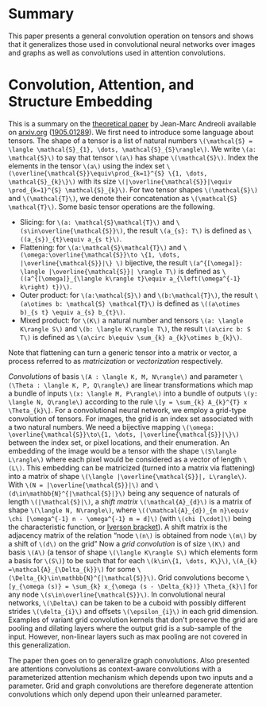 # Summary #

This paper presents a general convolution operation on tensors and shows that
it generalizes those used in convolutional neural networks over images and
graphs as well as convolutions used in attention convolutions.

# Convolution, Attention, and Structure Embedding #

This is a summary on the [theoretical paper][1] by Jean-Marc Andreoli available
on [arxiv.org][2] ([1905.01289][1]). We first need to introduce some language
about tensors. The shape of a tensor is a list of natural numbers
`\(\mathcal{S} = \langle \mathcal{S}_{1}, \dots, \mathcal{S}_{S}\rangle\)`. We
write `\(a: \mathcal{S}\)` to say that tensor `\(a\)` has shape
`\(\mathcal{S}\)`. Index the elements in the tensor `\(a\)` using the index set
`\(\overline{\mathcal{S}}\equiv\prod_{k=1}^{S} \{1, \dots, \mathcal{S}_{k}\}\)`
with its size
`\(|\overline{\mathcal{S}}|\equiv \prod_{k=1}^{S} \mathcal{S}_{k}\)`. For two
tensor shapes `\(\mathcal{S}\)` and `\(\mathcal{T}\)`, we denote their
concatenation as `\(\mathcal{S} \mathcal{T}\)`. Some basic tensor operations
are the following.

* Slicing: for `\(a: \mathcal{S}\mathcal{T}\)` and
  `\(s\in\overline{\mathcal{S}}\)`, the result `\(a_{s}: T\)` is defined as
  `\((a_{s})_{t}\equiv a_{s t}\)`.
* Flattening: for `\(a:\mathcal{S}\mathcal{T}\)` and
  `\(\omega:\overline{\mathcal{S}}\to \{1, \dots, |\overline{\mathcal{S}}|\}
  \)` bijective, the result `\(a^{[\omega]}: \langle |\overline{\mathcal{S}}|
  \rangle T\)` is defined as `\((a^{[\omega]}_{\langle k\rangle t}\equiv
  a_{\left(\omega^{-1} k\right) t})\)`.
* Outer product: for `\(a:\mathcal{S}\)` and `\(b:\mathcal{T}\)`, the result
  `\(a\otimes b: \mathcal{S} \mathcal{T}\)` is defined as `\((a\otimes b)_{s t}
  \equiv a_{s} b_{t}\)`.
* Mixed product: for `\(K\)` a natural number and tensors
  `\(a: \langle K\rangle S\)` and `\(b: \langle K\rangle T\)`, the result
  `\(a\circ b: S T\)` is defined as `\(a\circ b\equiv \sum_{k} a_{k}\otimes
  b_{k}\)`.

Note that flattening can turn a generic tensor into a matrix or vector, a
process referred to as *matricization* or *vectorization* respectively.

*Convolutions* of basis `\(A : \langle K, M, N\rangle\)` and parameter
`\(\Theta : \langle K, P, Q\rangle\)` are linear transformations which map
a bundle of inputs `\(x: \langle M, P\rangle\)` into a bundle of outputs
`\(y: \langle N, Q\rangle\)` according to the rule
`\[y = \sum_{k} A_{k}^{T} x \Theta_{k}\]`. For a convolutional neural network,
we employ a grid-type convolution of tensors. For images, the grid is an index
set associated with a two natural numbers. We need a bijective mapping
`\(\omega: \overline{\mathcal{S}}\to\{1, \dots, |\overline{\mathcal{S}}|\}\)`
between the index set, or pixel locations, and their enumeration. An embedding
of the image would be a tensor with the shape `\(S\langle L\rangle\)` where
each pixel would be considered as a vector of length `\(L\)`. This embedding
can be matricized (turned into a matrix via flattening) into a matrix of shape
`\(\langle |\overline{\mathcal{S}}|, L\rangle\)`. With 
`\(N = |\overline{\mathcal{S}}|\)` and `\(d\in\mathbb{N}^{|\mathcal{S}|}\)`
being any sequence of naturals of length `\(|\mathcal{S}|\)`, a *shift
matrix* `\(\mathcal{A}_{d}\)` is a matrix of shape `\(\langle N, N\rangle\)`,
where `\((\mathcal{A}_{d})_{m n}\equiv \chi [\omega^{-1} n - \omega^{-1} m =
d]\)` (with `\(chi [\cdot]\)` being the characteristic function, or [Iverson
bracket][3]). A shift matrix is the adjacency matrix of the relation
“node `\(n\)` is obtained from node `\(m\)` by a shift of `\(d\)` on the
grid” Now a *grid convolution* is of size `\(K\)` and basis `\(A\)` (a
tensor of shape `\(\langle K\rangle S\)` which elements form a basis for
`\(S\)`) to be such that for each `\(k\in\{1, \dots, K\}\)`,
`\(A_{k} =\mathcal{A}_{\Delta_{k}}\)` for some
`\(\Delta_{k}\in\mathbb{N}^{|\mathcal{S}}\)`. Grid convolutions become
`\[y_{\omega (s)} = \sum_{k} x_{\omega (s - \Delta_{k})} \Theta_{k}\]` for any
node `\(s\in\overline{\mathcal{S}}\)`. In convolutional neural networks,
`\(\Delta\)` can be taken to be a cuboid with possibly different strides
`\(\delta_{i}\)` and offsets `\(\epsilon_{i}\)` in each grid dimension.
Examples of variant grid convolution kernels that don't preserve the grid are
pooling and dilating layers where the output grid is a sub-sample of the input.
However, non-linear layers such as max pooling are not covered in this
generalization.

The paper then goes on to generalize graph convolutions. Also presented are
attentions convolutions as context-aware convolutions with a parameterized
attention mechanism which depends upon two inputs and a parameter. Grid and
graph convolutions are therefore degenerate attention convolutions which only
depend upon their unlearned parameter.

[1]: https://arxiv.org/abs/1905.01289
[2]: https://arxiv.org/
[3]: https://en.wikipedia.org/wiki/Iverson_bracket

<!--
spell-checker:words Andreoli Iverson convolutional matricization matricized 
spell-checker:ignore mathbb mathcal 
-->